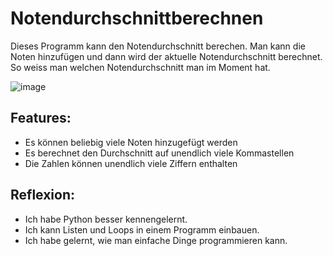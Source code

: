 # Notendurchschnittberechnen

Dieses Programm kann den Notendurchschnitt berechen. Man kann die Noten hinzufügen und dann wird der aktuelle Notendurchschnitt berechnet. So weiss man welchen Notendurchschnitt man im Moment hat.

![image](https://user-images.githubusercontent.com/97448892/148771634-1bdb3c7f-d0ab-431b-95c4-f334ede58968.png)


## Features: 
- Es können beliebig viele Noten hinzugefügt werden
- Es berechnet den Durchschnitt auf unendlich viele Kommastellen
- Die Zahlen können unendlich viele Ziffern enthalten


## Reflexion:
- Ich habe Python besser kennengelernt.
- Ich kann Listen und Loops in einem Programm einbauen.
- Ich habe gelernt, wie man einfache Dinge programmieren kann.
